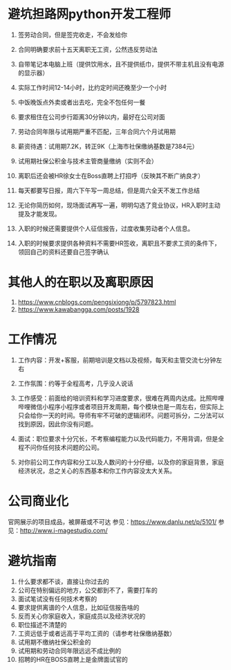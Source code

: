 # 避坑担路网python开发工程师

1. 签劳动合同，但是签完收走，不会发给你

2. 合同明确要求前十五天离职无工资，公然违反劳动法
3. 自带笔记本电脑上班（提供饮用水，且不提供纸巾，提供不带主机且没有电源的显示器）
4. 实际工作时间12-14小时，比约定时间还晚至少一个小时
5. 中饭晚饭点外卖或者出去吃，完全不包任何一餐
6. 要求租住在公司步行距离30分钟以内，最好在公司对面
7. 劳动合同年限与试用期严重不匹配，三年合同六个月试用期
8. 薪资待遇：试用期7.2K，转正9K（上海市社保缴纳基数是7384元）
9. 试用期社保公积金与技术主管商量缴纳（实则不会）
10. 离职后还会被HR徐女士在Boss直聘上打招呼（反映其不断广纳良才）
11. 每天都要写日报，周六下午写一周总结，但是周六全天不发工作总结
12. 无论你简历如何，现场面试再写一遍，明明勾选了竞业协议，HR入职时主动提及才能发现。
13. 入职的时候还需要提供个人征信报告，过度收集劳动者个人信息。
14. 入职的时候要求提供各种资料不需要HR签收，离职且不要求工资的条件下，领回自己的资料还要自己签字确认



# 其他人的在职以及离职原因

1. https://www.cnblogs.com/pengsixiong/p/5797823.html
2. https://www.kawabangga.com/posts/1928

# 工作情况

1. 工作内容：开发+客服，前期培训是文档以及视频，每天和主管交流七分钟左右

2. 工作氛围：约等于全程高考，几乎没人说话
3. 工作感受：前面给的培训资料和学习进度要求，很难在两周内达成。比照哔哩哔哩微信小程序小程序或者项目开发周期，每个模块也是一周左右，但实际上只会给你一天的时间。导师有牢不可破的逻辑闭环。问题可拆分，二分法可以找到原因，因此你没有问题。
4. 面试：职位要求十分冗长，不考察编程能力以及代码能力，不用背调，但是全程不问你任何技术问题的公司。
5. 对你前公司工作内容和分工以及人数问的十分仔细，以及你的家庭背景，家庭经济状况，总之关心的东西基本和你工作内容没太大关系。



# 公司商业化

官网展示的项目成品，被屏蔽或不可达
参见：https://www.danlu.net/p/5101/
参见：http://www.i-magestudio.com/



# 避坑指南



1. 
   什么要求都不谈，直接让你过去的
2. 公司在特别偏远的地方，公交都到不了，需要打车的
3. 面试笔试没有任何技术考察的
4. 要求提供离谱的个人信息，比如征信报告啥的
5. 反而关心你家庭收入，家庭成员以及经济状况的
6. 职位描述不清楚的
7. 工资远低于或者远高于平均工资的（请参考社保缴纳基数）
8. 试用期不缴纳社保公积金的
9. 试用期和劳动合同年限远远不成比例的
10. 招聘的HR在BOSS直聘上是金牌面试官的